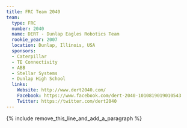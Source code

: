 ```yaml
---
title: FRC Team 2040
team:
  type: FRC
  number: 2040
  name: DERT - Dunlap Eagles Robotics Team
  rookie_year: 2007
  location: Dunlap, Illinois, USA
  sponsors:
  - Caterpillar
  - TE Connectivity
  - ABB
  - Stellar Systems
  - Dunlap High School
  links:
    Website: http://www.dert2040.com/
    Facebook: https://www.facebook.com/dert-2040-1010819019010543
    Twitter: https://twitter.com/dert2040
---
```


{% include remove_this_line_and_add_a_paragraph %}